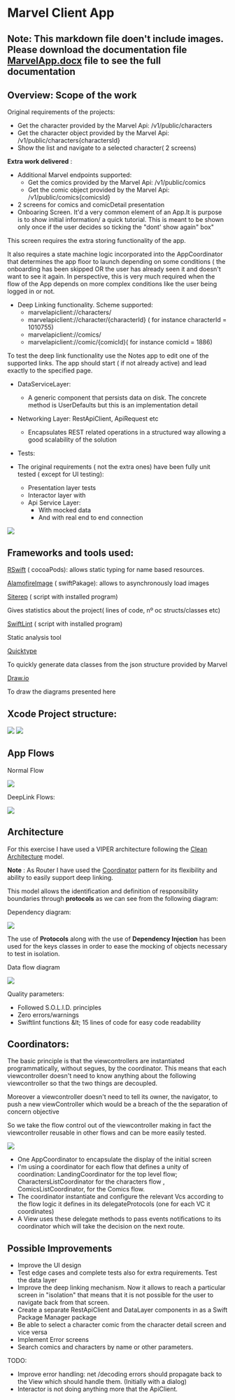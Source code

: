 # Marvel Client App

##  Note: This markdown file doen't include images.  Please download the documentation file [MarvelApp.docx](MarvelApp.docx) file to see the full documentation

## Overview: Scope of the work

Original requirements of the projects:

- Get the character provided by the Marvel Api: /v1/public/characters
- Get the character object provided by the Marvel Api: /v1/public/characters{charactersId}
- Show the list and navigate to a selected character( 2 screens)

**Extra work delivered** :

- Additional Marvel endpoints supported:
  - Get the comics provided by the Marvel Api: /v1/public/comics
  - Get the comic object provided by the Marvel Api: /v1/public/comics{comicsId}
- 2 screens for comics and comicDetail presentation
- Onboaring Screen. It&#39;d a very common element of an App.It is purpose is to show initial information/ a quick tutorial. This is meant to be shown only once if the user decides so ticking the &quot;dont&#39; show again&quot; box&quot;

This screen requires the extra storing functionality of the app.

It also requires a state machine logic incorporated into the AppCoordinator that determines the app floor to launch depending on some conditions ( the onboarding has been skipped OR the user has already seen it and doesn&#39;t want to see it again. In perspective, this is very much required when the flow of the App depends on more complex conditions like the user being logged in or not.

- Deep Linking functionality. Scheme supported:
  - marvelapiclient://characters/
  - marvelapiclient://character/{characterId} ( for instance characterId = 1010755)
  - marvelapiclient://comics/
  - marvelapiclient://comic/{comicId}( for instance comicId = 1886)

To test the deep link functionality use the Notes app to edit one of the supported links. The app should start ( if not already active) and lead exactly to the specified page.

- DataServiceLayer:
  - A generic component that persists data on disk. The concrete method is UserDefaults but this is an implementation detail
- Networking Layer: RestApiClient, ApiRequest etc
  - Encapsulates REST related operations in a structured way allowing a good scalability of the solution
- Tests:

- The original requirements ( not the extra ones) have been fully unit tested ( except for UI testing):
  - Presentation layer tests
  - Interactor layer with
  - Api Service Layer:
    - With mocked data
    - And with real end to end connection

![](RackMultipart20200521-4-1jkmpqj_html_90e55a45c3d99061.png)

## Frameworks and tools used:

[RSwift](https://github.com/mac-cain13/R.swift) ( cocoaPods): allows static typing for name based resources.

[AlamofireImage](https://github.com/Alamofire/AlamofireImage) ( swiftPakage): allows to asynchronously load images

[Siterep](https://github.com/twostraws/Sitrep) ( script with installed program)

Gives statistics about the project( lines of code, nº oc structs/classes etc)

[SwiftLint](https://github.com/realm/SwiftLint) ( script with installed program)

Static analysis tool

[Quicktype](https://app.quicktype.io/)

To quickly generate data classes from the json structure provided by Marvel

[Draw.io](https://www.draw.io/)

To draw the diagrams presented here

##


## Xcode Project structure:

![](RackMultipart20200521-4-1jkmpqj_html_10b63880ad42d659.png) ![](RackMultipart20200521-4-1jkmpqj_html_57f202777e892eb0.png)

##


## App Flows

Normal Flow

![](RackMultipart20200521-4-1jkmpqj_html_16e8a8b8da90c775.png)

DeepLink Flows:

![](RackMultipart20200521-4-1jkmpqj_html_4ab0e6df264a2bcc.png)

## Architecture

For this exercise I have used a VIPER architecture following the [Clean Architecture](https://blog.cleancoder.com/uncle-bob/2012/08/13/the-clean-architecture.html) model.

**Note** : As Router I have used the [Coordinator](https://khanlou.com/2015/01/the-coordinator/) pattern for its flexibility and ability to easily support deep linking.

This model allows the identification and definition of responsibility boundaries through **protocols** as we can see from the following diagram:

Dependency diagram:

![](RackMultipart20200521-4-1jkmpqj_html_17cbd9bed01811fe.png)

The use of **Protocols** along with the use of **Dependency Injection** has been used for the keys classes in order to ease the mocking of objects necessary to test in isolation.

Data flow diagram

![](RackMultipart20200521-4-1jkmpqj_html_413899ddf5ea4df.png)

Quality parameters:

- Followed S.O.L.I.D. principles
- Zero errors/warnings
- Swiftlint functions \&lt; 15 lines of code for easy code readability

## Coordinators:

The basic principle is that the viewcontrollers are instantiated programmatically, without segues, by the coordinator. This means that each viewcontroller doesn&#39;t need to know anything about the following viewcontroller so that the two things are decoupled.

Moreover a viewcontroller doesn&#39;t need to tell its owner, the navigator, to push a new viewController which would be a breach of the the separation of concern objective

So we take the flow control out of the viewcontroller making in fact the viewcontroller reusable in other flows and can be more easily tested.

![](RackMultipart20200521-4-1jkmpqj_html_b3d5123c4ae0605b.png)

- One AppCoordinator to encapsulate the display of the initial screen
- I&#39;m using a coordinator for each flow that defines a unity of coordination: LandingCoordinator for the top level flow; CharactersListCoordinator for the characters flow , ComicsListCoordinator, for the Comics flow.
- The coordinator instantiate and configure the relevant Vcs according to the flow logic it defines in its delegateProtocols (one for each VC it coordinates)
- A View uses these delegate methods to pass events notifications to its coordinator which will take the decision on the next route.

## Possible Improvements

- Improve the UI design
- Test edge cases and complete tests also for extra requirements. Test the data layer
- Improve the deep linking mechanism. Now it allows to reach a particular screen in &quot;isolation&quot; that means that it is not possible for the user to navigate back from that screen.
- Create a separate RestApiClient and DataLayer components in as a Swift Package Manager package
- Be able to select a character comic from the character detail screen and vice versa
- Implement Error screens
- Search comics and characters by name or other parameters.





TODO:
- Improve error handling: net /decoding errors should propagate back to the View which should handle them. (Initially with a dialog)
- Interactor is not doing anything more that the ApiClient.
